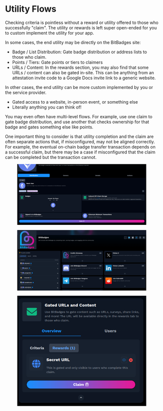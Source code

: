 # Utility Flows

Checking criteria is pointless without a reward or utility offered to those who successfully "claim". The utility or rewards is left super open-ended for you to custom implement the utility for your app.&#x20;

In some cases, the end utility may be directly on the BitBadges site:

* Badge / List Distribution: Gate badge distribution or address lists to those who claim.
* Points / Tiers: Gate points or tiers to claimers
* URLs / Content: In the rewards section, you may also find that some URLs / content can also be gated in-site. This can be anything from an attestation invite code to a Google Docs invite link to a generic website.

In other cases, the end utility can be more custom implemented by you or the service provider.

* Gated access to a website, in-person event, or something else
* Literally anything you can think of!

You may even often have multi-level flows. For example, use one claim to gate badge distribution, and use another that checks ownership for that badge and gates something else like points.

One important thing to consider is that utility completion and the claim are often separate actions that, if misconfigured, may not be aligned correctly. For example, the eventual on-chain badge transfer transaction depends on a successful claim, but there may be a case if misconfigured that the claim can be completed but the transaction cannot.

<figure><img src="../../.gitbook/assets/image (2) (1) (1) (1) (1) (1) (1) (1).png" alt=""><figcaption></figcaption></figure>

<figure><img src="../../.gitbook/assets/image (3) (1) (1) (1) (1) (1).png" alt=""><figcaption></figcaption></figure>



<figure><img src="../../.gitbook/assets/image (4) (1).png" alt=""><figcaption></figcaption></figure>

